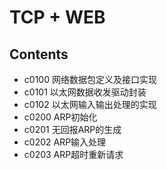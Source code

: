 # TCP + WEB

## Contents

- c0100 网络数据包定义及接口实现
- c0101 以太网数据收发驱动封装
- c0102 以太网输入输出处理的实现
- c0200 ARP初始化
- c0201 无回报ARP的生成
- c0202 ARP输入处理
- c0203 ARP超时重新请求

